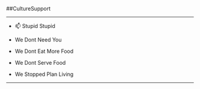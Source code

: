 



##CultureSupport



------------------

- 📫 Stupid Stupid 
- We Dont Need You



- We Dont Eat More Food
- We Dont Serve Food
- We Stopped Plan Living


--------------------

